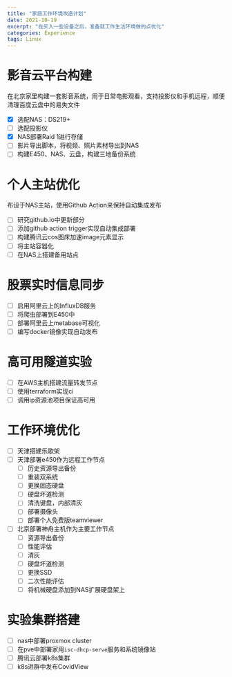 ```yaml
---
title: "家庭工作环境改造计划"
date: 2021-10-19
excerpt: "在买入一些设备之后，准备就工作生活环境做的点优化"
categories: Experience
tags: Linux
---
```


# 影音云平台构建

在北京家里构建一套影音系统，用于日常电影观看，支持投影仪和手机远程，顺便清理百度云盘中的易失文件

- [x] 选配NAS：DS219+
- [ ] 选配投影仪
- [x] NAS部署Raid 1进行存储
- [ ] 影片导出脚本，将视频、照片素材导出到NAS
- [ ] 构建E450、NAS、云盘，构建三地备份系统

# 个人主站优化

布设于NAS主站，使用Github Action来保持自动集成发布

- [ ] 研究github.io中更新部分
- [ ] 添加github action trigger实现自动集成部署
- [ ] 构建腾讯云cos图床加速image元素显示
- [ ] 将主站容器化
- [ ] 在NAS上搭建备用站点

# 股票实时信息同步

- [ ] 启用阿里云上的InfluxDB服务
- [ ] 将爬虫部署到E450中
- [ ] 部署阿里云上metabase可视化
- [ ] 编写docker镜像实现自动发布

# 高可用隧道实验

- [ ] 在AWS主机搭建流量转发节点
- [ ] 使用terraform实现ci
- [ ] 调用ip资源池项目保证高可用

# 工作环境优化

- [ ] 天津搭建乐歌架
- [ ] 天津部署e450作为远程工作节点
  - [ ] 历史资源导出备份
  - [ ] 重装双系统
  - [ ] 更换固态硬盘
  - [ ] 硬盘坏道检测
  - [ ] 清洗键盘，内部清灰
  - [ ] 部署摄像头
  - [ ] 部署个人免费版teamviewer
- [ ] 北京部署神舟主机作为主要工作节点
  - [ ] 资源导出备份
  - [ ] 性能评估
  - [ ] 清灰
  - [ ] 硬盘坏道检测
  - [ ] 更换SSD
  - [ ] 二次性能评估
  - [ ] 将机械硬盘添加到NAS扩展硬盘架上

# 实验集群搭建

- [ ] nas中部署proxmox cluster
- [ ] 在pve中部署家用`isc-dhcp-serve`服务和系统镜像站
- [ ] 腾讯云部署k8s集群
- [ ] k8s进群中发布CovidView